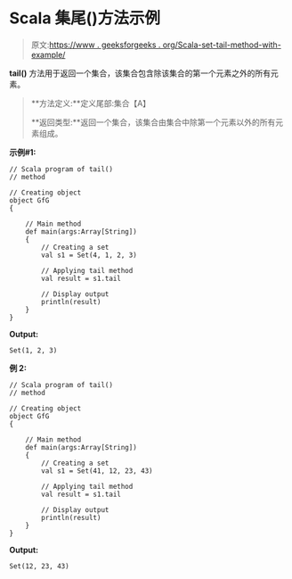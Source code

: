 # Scala 集尾()方法示例

> 原文:[https://www . geeksforgeeks . org/Scala-set-tail-method-with-example/](https://www.geeksforgeeks.org/scala-set-tail-method-with-example/)

**tail()** 方法用于返回一个集合，该集合包含除该集合的第一个元素之外的所有元素。

> **方法定义:**定义尾部:集合【A】
> 
> **返回类型:**返回一个集合，该集合由集合中除第一个元素以外的所有元素组成。

**示例#1:**

```
// Scala program of tail() 
// method 

// Creating object 
object GfG 
{ 

    // Main method 
    def main(args:Array[String]) 
    { 
        // Creating a set 
        val s1 = Set(4, 1, 2, 3) 

        // Applying tail method 
        val result = s1.tail

        // Display output
        println(result)
    } 
} 
```

**Output:**

```
Set(1, 2, 3)

```

**例 2:**

```
// Scala program of tail() 
// method 

// Creating object 
object GfG 
{ 

    // Main method 
    def main(args:Array[String]) 
    { 
        // Creating a set 
        val s1 = Set(41, 12, 23, 43) 

        // Applying tail method 
        val result = s1.tail

        // Display output
        println(result)
    } 
} 
```

**Output:**

```
Set(12, 23, 43)

```